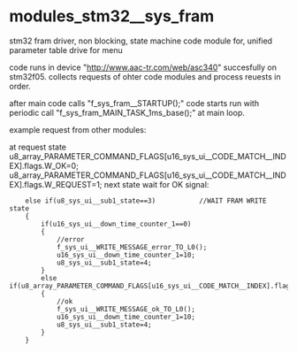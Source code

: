 # modules_stm32__sys_fram
stm32 fram driver, non blocking, state machine code module for,  unified parameter table drive for menu

code runs in device "http://www.aac-tr.com/web/asc340" succesfully on stm32f05.
collects requests of ohter code modules and process reuests in order.

after main code calls "f_sys_fram__STARTUP();" code starts run with
periodic call "f_sys_fram_MAIN_TASK_1ms_base();" at main loop.

example request from other modules:

at request state
				u8_array_PARAMETER_COMMAND_FLAGS[u16_sys_ui__CODE_MATCH__INDEX].flags.W_OK=0;
				u8_array_PARAMETER_COMMAND_FLAGS[u16_sys_ui__CODE_MATCH__INDEX].flags.W_REQUEST=1;
next state wait for OK signal:

		else if(u8_sys_ui__sub1_state==3)			//WAIT FRAM WRITE state
		{
			if(u16_sys_ui__down_time_counter_1==0)
			{
				//error
				f_sys_ui__WRITE_MESSAGE_error_TO_L0();
				u16_sys_ui__down_time_counter_1=10;
				u8_sys_ui__sub1_state=4;
			}
			else if(u8_array_PARAMETER_COMMAND_FLAGS[u16_sys_ui__CODE_MATCH__INDEX].flags.W_OK==1)
			{
				//ok
				f_sys_ui__WRITE_MESSAGE_ok_TO_L0();
				u16_sys_ui__down_time_counter_1=10;
				u8_sys_ui__sub1_state=4;
			}
		}

      



